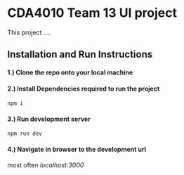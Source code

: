 # CDA4010 Team 13 UI project

This project ....

## Installation and Run Instructions

#### 1.) Clone the repo onto your local machine
#### 2.) Install Dependencies required to run the project
```
npm i
```
#### 3.) Run development server
```
npm run dev
```
####  4.) Navigate in browser to the development url
most often _localhost:3000_